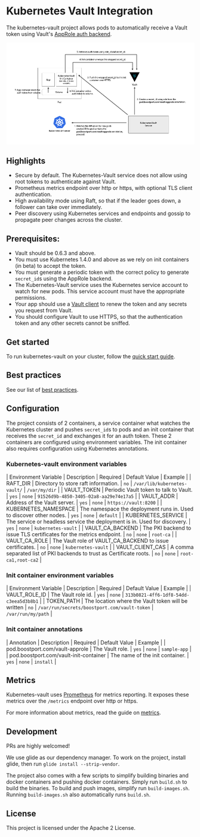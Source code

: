 # Kubernetes Vault Integration
The kubernetes-vault project allows pods to automatically receive a Vault token using Vault's [AppRole auth backend](https://www.vaultproject.io/docs/auth/approle.html).

![flow diagram](flow-diagram.png)

## Highlights
* Secure by default. The Kubernetes-Vault service does not allow using root tokens to authenticate against Vault.
* Prometheus metrics endpoint over http or https, with optional TLS client authentication.
* High availability mode using Raft, so that if the leader goes down, a follower can take over immediately.
* Peer discovery using Kubernetes services and endpoints and gossip to propagate peer changes across the cluster.

## Prerequisites:
* Vault should be 0.6.3 and above.
* You must use Kubernetes 1.4.0 and above as we rely on init containers (in beta) to accept the token.
* You must generate a periodic token with the correct policy to generate `secret_id`s using the AppRole backend.
* The Kubernetes-Vault service uses the Kubernetes service account to watch for new pods. This service account must have the appropriate permissions.
* Your app should use a [Vault client](https://www.vaultproject.io/docs/http/libraries.html) to renew the token and any secrets you request from Vault.
* You should configure Vault to use HTTPS, so that the authentication token and any other secrets cannot be sniffed.

## Get started
To run kubernetes-vault on your cluster, follow the [quick start guide](quick-start.md).

## Best practices
See our list of [best practices](best-practices.md).

## Configuration
The project consists of 2 containers, a service container what watches the Kubernetes cluster and pushes `secret_id`s to pods and an init container that
receives the `secret_id` and exchanges it for an auth token. These 2 containers are configured using environment variables. The init container also requires
configuration using Kubernetes annotations.

### Kubernetes-vault environment variables

| Environment Variable  | Description                                                               | Required   | Default Value                | Example                                 |
| RAFT_DIR              | Directory to store raft information.                                      | `no`       | `/var/lib/kubernetes-vault/` | `/var/my/dir`                           |
| VAULT_TOKEN           | Periodic Vault token to talk to Vault.                                    | `yes`      | `none`                       | `91526d9b-4850-3405-02a8-aa29e74e17a5`  |
| VAULT_ADDR            | Address of the Vault server.                                              | `yes`      | `none`                       | `https://vault:8200`                    |
| KUBERNETES_NAMESPACE  | The namespace the deployment runs in. Used to discover other nodes.       | `yes`      | `none`                       | `default`                               |
| KUBERNETES_SERVICE    | The service or headless service the deployment is in. Used for discovery. | `yes`      | `none`                       | `kubernetes-vault`                      |
| VAULT_CA_BACKEND      | The PKI backend to issue TLS certificates for the metrics endpoint.       | `no`       | `none`                       | `root-ca`                               |
| VAULT_CA_ROLE         | The Vault role of VAULT_CA_BACKEND to issue certificates.                 | `no`       | `none`                       | `kubernetes-vault`                      |
| VAULT_CLIENT_CAS      | A comma separated list of PKI backends to trust as Certificate roots.     | `no`       | `none`                       | `root-ca1,root-ca2`                     |

### Init container environment variables

| Environment Variable  | Description                                                 | Required  | Default Value                                | Example                                 |
| VAULT_ROLE_ID         | The Vault role id.                                          | `yes`     | `none`                                       | `313b0821-4ff6-1df8-54dd-c3eea5d3b8b1`  |
| TOKEN_PATH            | The location where the Vault token will be written          | `no`      | `/var/run/secrets/boostport.com/vault-token` | `/var/run/my/path`                      |

### Init container annotations

| Annotation                              | Description                         | Required  | Default Value | Example       |
| pod.boostport.com/vault-approle         | The Vault role.                     | `yes`     | `none`        | `sample-app`  |
| pod.boostport.com/vault-init-container  | The name of the init container.     | `yes`     | `none`        | `install`     |

## Metrics
Kubernetes-vault uses [Prometheus](https://prometheus.io) for metrics reporting. It exposes these metrics over the `/metrics` endpoint over http or https.

For more information about metrics, read the guide on [metrics](metrics.md).

## Development
PRs are highly welcomed!

We use glide as our dependency manager. To work on the project, install glide, then run `glide install --strip-vendor`.

The project also comes with a few scripts to simplify building binaries and docker containers and pushing docker containers.
Simply run `build.sh` to build the binaries. To build and push images, simplify run `build-images.sh`.
Running `build-images.sh` also automatically runs `build.sh`.

## License
This project is licensed under the Apache 2 License.
